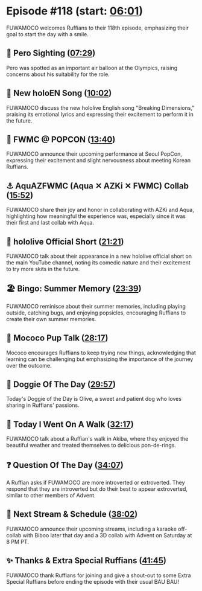 # Episode #118 (start: [06:01](https://youtu.be/iItfyykkRdc?t=06m01s))

FUWAMOCO welcomes Ruffians to their 118th episode, emphasizing their goal to start the day with a smile.

## 👀 Pero Sighting ([07:29](https://youtu.be/iItfyykkRdc?t=07m29s))

Pero was spotted as an important air balloon at the Olympics, raising concerns about his suitability for the role.

## 🎤 New holoEN Song ([10:02](https://youtu.be/iItfyykkRdc?t=10m02s))

FUWAMOCO discuss the new hololive English song "Breaking Dimensions," praising its emotional lyrics and expressing their excitement to perform it in the future.

## 🎪 FWMC @ POPCON ([13:40](https://youtu.be/iItfyykkRdc?t=13m40s))

FUWAMOCO announce their upcoming performance at Seoul PopCon, expressing their excitement and slight nervousness about meeting Korean Ruffians.

## ⚓ AquAZFWMC (Aqua ✕ AZKi ✕ FWMC) Collab ([15:52](https://youtu.be/iItfyykkRdc?t=15m52s))

FUWAMOCO share their joy and honor in collaborating with AZKi and Aqua, highlighting how meaningful the experience was, especially since it was their first and last collab with Aqua.

## 🎥 hololive Official Short ([21:21](https://youtu.be/iItfyykkRdc?t=21m21s))

FUWAMOCO talk about their appearance in a new hololive official short on the main YouTube channel, noting its comedic nature and their excitement to try more skits in the future.

## 🏖️ Bingo: Summer Memory ([23:39](https://youtu.be/iItfyykkRdc?t=23m39s))

FUWAMOCO reminisce about their summer memories, including playing outside, catching bugs, and enjoying popsicles, encouraging Ruffians to create their own summer memories.

## 📣 Mococo Pup Talk ([28:17](https://youtu.be/iItfyykkRdc?t=28m17s))

Mococo encourages Ruffians to keep trying new things, acknowledging that learning can be challenging but emphasizing the importance of the journey over the outcome.

## 🐶 Doggie Of The Day ([29:57](https://youtu.be/iItfyykkRdc?t=29m57s))

Today's Doggie of the Day is Olive, a sweet and patient dog who loves sharing in Ruffians' passions.

## 🚶 Today I Went On A Walk ([32:17](https://youtu.be/iItfyykkRdc?t=32m17s))

FUWAMOCO talk about a Ruffian's walk in Akiba, where they enjoyed the beautiful weather and treated themselves to delicious pon-de-rings.

## ❓ Question Of The Day ([34:07](https://youtu.be/iItfyykkRdc?t=34m07s))

A Ruffian asks if FUWAMOCO are more introverted or extroverted. They respond that they are introverted but do their best to appear extroverted, similar to other members of Advent.

## 📅 Next Stream & Schedule ([38:02](https://youtu.be/iItfyykkRdc?t=38m02s))

FUWAMOCO announce their upcoming streams, including a karaoke off-collab with Biboo later that day and a 3D collab with Advent on Saturday at 8 PM PT.

## ✨ Thanks & Extra Special Ruffians ([41:45](https://youtu.be/iItfyykkRdc?t=41m45s))

FUWAMOCO thank Ruffians for joining and give a shout-out to some Extra Special Ruffians before ending the episode with their usual BAU BAU!
